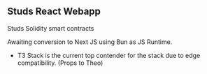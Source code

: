 ## Studs React Webapp

Studs Solidity smart contracts

Awaiting conversion to Next JS using Bun as JS Runtime. 
- T3 Stack is the current top contender for the stack due to edge compatibility. (Props to Theo)
